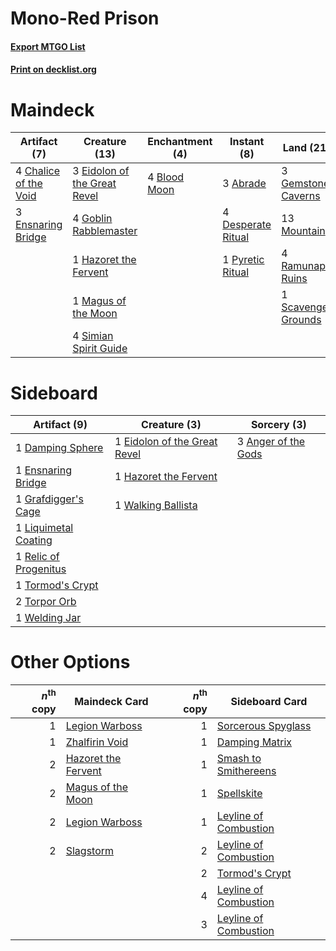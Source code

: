 # Mono-Red Prison

#### [Export MTGO List](../collection/Mono-Red%20Prison/Mono-Red%20Prison.txt)
#### [Print on decklist.org](http://decklist.org/?deckmain=3%09Abrade%0A4%09Blood%20Moon%0A4%09Chalice%20of%20the%20Void%0A3%09Chandra,%20Torch%20of%20Defiance%0A4%09Desperate%20Ritual%0A3%09Eidolon%20of%20the%20Great%20Revel%0A3%09Ensnaring%20Bridge%0A3%09Gemstone%20Caverns%0A4%09Goblin%20Rabblemaster%0A1%09Hazoret%20the%20Fervent%0A3%09Karn,%20the%20Great%20Creator%0A1%09Magus%20of%20the%20Moon%0A13%09Mountain%0A1%09Pyretic%20Ritual%0A4%09Ramunap%20Ruins%0A1%09Scavenger%20Grounds%0A4%09Simian%20Spirit%20Guide%0A1%09Slagstorm&deckside=3%09Anger%20of%20the%20Gods%0A1%09Damping%20Sphere%0A1%09Eidolon%20of%20the%20Great%20Revel%0A1%09Ensnaring%20Bridge%0A1%09Grafdigger's%20Cage%0A1%09Hazoret%20the%20Fervent%0A1%09Liquimetal%20Coating%0A1%09Relic%20of%20Progenitus%0A1%09Tormod's%20Crypt%0A2%09Torpor%20Orb%0A1%09Walking%20Ballista%0A1%09Welding%20Jar)
# Maindeck

|                                          Artifact (7)                                          |                                             Creature (13)                                             |                                   Enchantment (4)                                    |                                        Instant (8)                                         |                                          Land (21)                                           |                                           Planeswalker (6)                                            |                                     Sorcery (1)                                      |
|------------------------------------------------------------------------------------------------|-------------------------------------------------------------------------------------------------------|--------------------------------------------------------------------------------------|--------------------------------------------------------------------------------------------|----------------------------------------------------------------------------------------------|-------------------------------------------------------------------------------------------------------|--------------------------------------------------------------------------------------|
|4 [Chalice of the Void](http://gatherer.wizards.com/Pages/Card/Details.aspx?multiverseid=442211)|3 [Eidolon of the Great Revel](http://gatherer.wizards.com/Pages/Card/Details.aspx?multiverseid=442117)|4 [Blood Moon](http://gatherer.wizards.com/Pages/Card/Details.aspx?multiverseid=45386)|3 [Abrade](http://gatherer.wizards.com/Pages/Card/Details.aspx?multiverseid=430772)         |3 [Gemstone Caverns](http://gatherer.wizards.com/Pages/Card/Details.aspx?multiverseid=122094) |3 [Chandra, Torch of Defiance](http://gatherer.wizards.com/Pages/Card/Details.aspx?multiverseid=417683)|1 [Slagstorm](http://gatherer.wizards.com/Pages/Card/Details.aspx?multiverseid=214054)|
|3 [Ensnaring Bridge](http://gatherer.wizards.com/Pages/Card/Details.aspx?multiverseid=15866)    |4 [Goblin Rabblemaster](http://gatherer.wizards.com/Pages/Card/Details.aspx?multiverseid=438486)       |                                                                                      |4 [Desperate Ritual](http://gatherer.wizards.com/Pages/Card/Details.aspx?multiverseid=80275)|13 [Mountain](http://gatherer.wizards.com/Pages/Card/Details.aspx?multiverseid=439859)        |3 [Karn, the Great Creator](http://gatherer.wizards.com/Pages/Card/Details.aspx?multiverseid=460928)   |                                                                                      |
|                                                                                                |1 [Hazoret the Fervent](http://gatherer.wizards.com/Pages/Card/Details.aspx?multiverseid=426838)       |                                                                                      |1 [Pyretic Ritual](http://gatherer.wizards.com/Pages/Card/Details.aspx?multiverseid=205067) |4 [Ramunap Ruins](http://gatherer.wizards.com/Pages/Card/Details.aspx?multiverseid=430870)    |                                                                                                       |                                                                                      |
|                                                                                                |1 [Magus of the Moon](http://gatherer.wizards.com/Pages/Card/Details.aspx?multiverseid=136152)         |                                                                                      |                                                                                            |1 [Scavenger Grounds](http://gatherer.wizards.com/Pages/Card/Details.aspx?multiverseid=430871)|                                                                                                       |                                                                                      |
|                                                                                                |4 [Simian Spirit Guide](http://gatherer.wizards.com/Pages/Card/Details.aspx?multiverseid=442137)       |                                                                                      |                                                                                            |                                                                                              |                                                                                                       |                                                                                      |


# Sideboard

|                                          Artifact (9)                                          |                                             Creature (3)                                              |                                         Sorcery (3)                                          |
|------------------------------------------------------------------------------------------------|-------------------------------------------------------------------------------------------------------|----------------------------------------------------------------------------------------------|
|1 [Damping Sphere](http://gatherer.wizards.com/Pages/Card/Details.aspx?multiverseid=443101)     |1 [Eidolon of the Great Revel](http://gatherer.wizards.com/Pages/Card/Details.aspx?multiverseid=442117)|3 [Anger of the Gods](http://gatherer.wizards.com/Pages/Card/Details.aspx?multiverseid=438682)|
|1 [Ensnaring Bridge](http://gatherer.wizards.com/Pages/Card/Details.aspx?multiverseid=15866)    |1 [Hazoret the Fervent](http://gatherer.wizards.com/Pages/Card/Details.aspx?multiverseid=426838)       |                                                                                              |
|1 [Grafdigger's Cage](http://gatherer.wizards.com/Pages/Card/Details.aspx?multiverseid=278452)  |1 [Walking Ballista](http://gatherer.wizards.com/Pages/Card/Details.aspx?multiverseid=423848)          |                                                                                              |
|1 [Liquimetal Coating](http://gatherer.wizards.com/Pages/Card/Details.aspx?multiverseid=389578) |                                                                                                       |                                                                                              |
|1 [Relic of Progenitus](http://gatherer.wizards.com/Pages/Card/Details.aspx?multiverseid=174824)|                                                                                                       |                                                                                              |
|1 [Tormod's Crypt](http://gatherer.wizards.com/Pages/Card/Details.aspx?multiverseid=389723)     |                                                                                                       |                                                                                              |
|2 [Torpor Orb](http://gatherer.wizards.com/Pages/Card/Details.aspx?multiverseid=233069)         |                                                                                                       |                                                                                              |
|1 [Welding Jar](http://gatherer.wizards.com/Pages/Card/Details.aspx?multiverseid=48328)         |                                                                                                       |                                                                                              |


# Other Options

|*n*<sup>th</sup> copy|                                        Maindeck Card                                         |*n*<sup>th</sup> copy|                                         Sideboard Card                                         |
|--------------------:|----------------------------------------------------------------------------------------------|--------------------:|------------------------------------------------------------------------------------------------|
|                    1|[Legion Warboss](http://gatherer.wizards.com/Pages/Card/Details.aspx?multiverseid=452859)     |                    1|[Sorcerous Spyglass](http://gatherer.wizards.com/Pages/Card/Details.aspx?multiverseid=435407)   |
|                    1|[Zhalfirin Void](http://gatherer.wizards.com/Pages/Card/Details.aspx?multiverseid=443137)     |                    1|[Damping Matrix](http://gatherer.wizards.com/Pages/Card/Details.aspx?multiverseid=426043)       |
|                    2|[Hazoret the Fervent](http://gatherer.wizards.com/Pages/Card/Details.aspx?multiverseid=426838)|                    1|[Smash to Smithereens](http://gatherer.wizards.com/Pages/Card/Details.aspx?multiverseid=397795) |
|                    2|[Magus of the Moon](http://gatherer.wizards.com/Pages/Card/Details.aspx?multiverseid=136152)  |                    1|[Spellskite](http://gatherer.wizards.com/Pages/Card/Details.aspx?multiverseid=397743)           |
|                    2|[Legion Warboss](http://gatherer.wizards.com/Pages/Card/Details.aspx?multiverseid=452859)     |                    1|[Leyline of Combustion](http://gatherer.wizards.com/Pages/Card/Details.aspx?multiverseid=466902)|
|                    2|[Slagstorm](http://gatherer.wizards.com/Pages/Card/Details.aspx?multiverseid=214054)          |                    2|[Leyline of Combustion](http://gatherer.wizards.com/Pages/Card/Details.aspx?multiverseid=466902)|
|                     |                                                                                              |                    2|[Tormod's Crypt](http://gatherer.wizards.com/Pages/Card/Details.aspx?multiverseid=389723)       |
|                     |                                                                                              |                    4|[Leyline of Combustion](http://gatherer.wizards.com/Pages/Card/Details.aspx?multiverseid=466902)|
|                     |                                                                                              |                    3|[Leyline of Combustion](http://gatherer.wizards.com/Pages/Card/Details.aspx?multiverseid=466902)|

